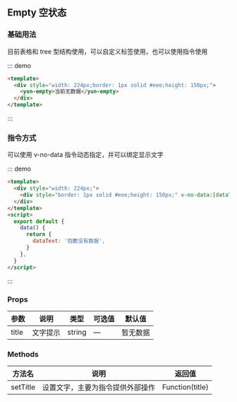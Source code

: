 ## Empty 空状态

### 基础用法

目前表格和 tree 型结构使用，可以自定义标签使用，也可以使用指令使用

::: demo

```html
<template>
  <div style="width: 224px;border: 1px solid #eee;height: 150px;">
    <yun-empty>当前无数据</yun-empty>
  </div>
</template>
```

:::

### 指令方式

可以使用 v-no-data 指令动态指定，并可以绑定显示文字

::: demo

```html
<template>
  <div style="width: 224px;">
    <div style="border: 1px solid #eee;height: 150px;" v-no-data:[dataText]="true"></div>
  </div>
</template>
<script>
  export default {
    data() {
      return {
        dataText: '抱歉没有数据',
      }
    },
  }
</script>
```

:::

### Props

| 参数  | 说明     | 类型   | 可选值 | 默认值   |
| ----- | -------- | ------ | ------ | -------- |
| title | 文字提示 | string | —      | 暂无数据 |

### Methods

| 方法名   | 说明                             | 返回值          |
| -------- | -------------------------------- | --------------- |
| setTitle | 设置文字，主要为指令提供外部操作 | Function(title) |
